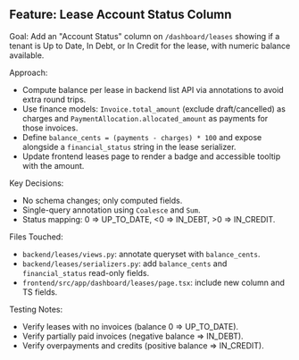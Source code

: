 ## Feature: Lease Account Status Column

Goal: Add an "Account Status" column on `/dashboard/leases` showing if a tenant is Up to Date, In Debt, or In Credit for the lease, with numeric balance available.

Approach:
- Compute balance per lease in backend list API via annotations to avoid extra round trips.
- Use finance models: `Invoice.total_amount` (exclude draft/cancelled) as charges and `PaymentAllocation.allocated_amount` as payments for those invoices.
- Define `balance_cents = (payments - charges) * 100` and expose alongside a `financial_status` string in the lease serializer.
- Update frontend leases page to render a badge and accessible tooltip with the amount.

Key Decisions:
- No schema changes; only computed fields.
- Single-query annotation using `Coalesce` and `Sum`.
- Status mapping: 0 => UP_TO_DATE, <0 => IN_DEBT, >0 => IN_CREDIT.

Files Touched:
- `backend/leases/views.py`: annotate queryset with `balance_cents`.
- `backend/leases/serializers.py`: add `balance_cents` and `financial_status` read-only fields.
- `frontend/src/app/dashboard/leases/page.tsx`: include new column and TS fields.

Testing Notes:
- Verify leases with no invoices (balance 0 => UP_TO_DATE).
- Verify partially paid invoices (negative balance => IN_DEBT).
- Verify overpayments and credits (positive balance => IN_CREDIT).


